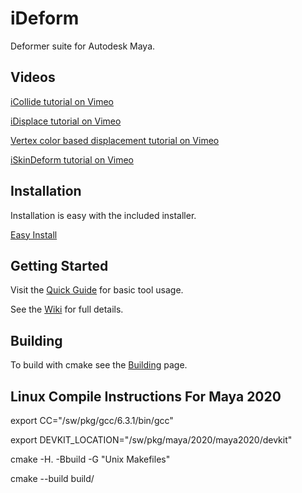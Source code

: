 # iDeform
Deformer suite for Autodesk Maya.

## Videos
[iCollide tutorial on Vimeo](https://vimeo.com/55876041)

[iDisplace tutorial on Vimeo](https://vimeo.com/55511098)

[Vertex color based displacement tutorial on Vimeo](https://vimeo.com/157510194)

[iSkinDeform tutorial on Vimeo](https://vimeo.com/55880201)

## Installation
Installation is easy with the included installer.

[Easy Install](https://github.com/IngoClemens/iDeform/wiki/Installation)

## Getting Started
Visit the [Quick Guide](https://github.com/IngoClemens/iDeform/wiki/Quick-Guide) for basic tool usage.

See the [Wiki](https://github.com/IngoClemens/iDeform/wiki) for full details.

## Building
To build with cmake see the [Building](https://github.com/IngoClemens/iDeform/wiki/Building) page.

## Linux Compile Instructions For Maya 2020

export CC="/sw/pkg/gcc/6.3.1/bin/gcc"

export DEVKIT_LOCATION="/sw/pkg/maya/2020/maya2020/devkit"

cmake -H. -Bbuild -G "Unix Makefiles"

cmake --build build/